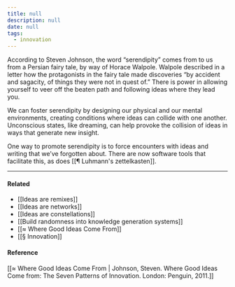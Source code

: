 ```yaml
---
title: null
description: null
date: null
tags:
  - innovation
---
```


According to Steven Johnson, the word “serendipity” comes from to us from a Persian fairy tale, by way of Horace Walpole. Walpole described in a letter how the protagonists in the fairy tale made discoveries “by accident and sagacity, of things they were not in quest of.” There is power in allowing yourself to veer off the beaten path and following ideas where they lead you.

We can foster serendipity by designing our physical and our mental environments, creating conditions where ideas can collide with one another. Unconscious states, like dreaming, can help provoke the collision of ideas in ways that generate new insight.

One way to promote serendipity is to force encounters with ideas and writing that we’ve forgotten about. There are now software tools that facilitate this, as does [[¶ Luhmann's zettelkasten]].

---

#### Related

- [[Ideas are remixes]]
- [[Ideas are networks]]
- [[Ideas are constellations]]
- [[Build randomness into knowledge generation systems]]
- [[≈ Where Good Ideas Come From]]
- [[§ Innovation]]

#### Reference

[[≈ Where Good Ideas Come From | Johnson, Steven. Where Good Ideas Come from: The Seven Patterns of Innovation. London: Penguin, 2011.]]
